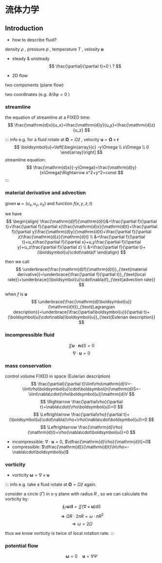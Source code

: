 # 流体力学

## Introduction

- how to describe fluid?

density $\rho$ , pressure $p$ , temperature $T$ , velosity $\boldsymbol{u}$

- steady & unsteady
$$
\frac{\partial}{\partial t}=0 \ ?
$$

- 2D flow

two components (plane flow)

two coordinates (e.g. $\partial/\partial\varphi=0$ )

### streamline

the equation of streamline at a FIXED time:
$$
\frac{\mathrm{d}x}{u_x}=\frac{\mathrm{d}y}{u_y}=\frac{\mathrm{d}z}{u_z}
$$

::: info e.g.
for a fluid rotate at $\boldsymbol{\Omega}=\Omega\hat{z}$ , velocity $\boldsymbol{u}=\boldsymbol{\Omega}\times\boldsymbol{r}$
$$
\boldsymbol{u}=\left[\begin{array}{c}
-y\Omega \\
x\Omega \\
0
\end{array}\right]
$$
streamline equation:
$$
\frac{\mathrm{d}x}{-y\Omega}=\frac{\mathrm{d}y}{x\Omega}\Rightarrow x^2+y^2=const
$$
:::

### material derivative and advection

given $\boldsymbol{u}=(u_x,u_y,u_z)$ and function $f(x,y,z,t)$

we have
$$
\begin{align}
\frac{\mathrm{d}f}{\mathrm{d}t}&=\frac{\partial f}{\partial t}+\frac{\partial f}{\partial x}\frac{\mathrm{d}x}{\mathrm{d}t}+\frac{\partial f}{\partial y}\frac{\mathrm{d}y}{\mathrm{d}t}+\frac{\partial f}{\partial z}\frac{\mathrm{d}z}{\mathrm{d}t} \\
&=\frac{\partial f}{\partial t}+u_x\frac{\partial f}{\partial x}+u_y\frac{\partial f}{\partial y}+u_z\frac{\partial f}{\partial z} \\
&=\frac{\partial f}{\partial t}+(\boldsymbol{u}\cdot\nabla)f
\end{align}
$$

then we call
$$
\underbrace{\frac{\mathrm{d}f}{\mathrm{d}t}}_{\text{material derivative}}=\underbrace{\frac{\partial f}{\partial t}}_{\text{local rate}}+\underbrace{(\boldsymbol{u}\cdot\nabla)f}_{\text{advection rate}}
$$

when $f$ is $\boldsymbol{u}$
$$
\underbrace{\frac{\mathrm{d}\boldsymbol{u}}{\mathrm{d}t}}_{\text{Lagrangian description}}=\underbrace{\frac{\partial\boldsymbol{u}}{\partial t}+(\boldsymbol{u}\cdot\nabla)\boldsymbol{u}}_{\text{Eulerian description}}
$$

### incompressible fluid

$$
\iint\boldsymbol{u}\cdot\boldsymbol{n}\mathrm{d}S=0
$$
$$
\nabla\cdot\boldsymbol{u}=0
$$

### mass conservation

control volume FIXED in space (Eulerian description)
$$
\frac{\partial}{\partial t}\iiint\rho\mathrm{d}V=-\iint\rho\boldsymbol{u}\cdot\boldsymbol{n}\mathrm{d}S=-\iiint\nabla\cdot(\rho\boldsymbol{u})\mathrm{d}V
$$
$$
\Rightarrow \frac{\partial\rho}{\partial t}+\nabla\cdot(\rho\boldsymbol{u})=0
$$
$$
\Leftrightarrow \frac{\partial\rho}{\partial t}+(\boldsymbol{u}\cdot\nabla)\rho+\rho(\nabla\cdot\boldsymbol{u})=0
$$
$$
\Leftrightarrow \frac{\mathrm{d}\rho}{\mathrm{d}t}+\rho(\nabla\cdot\boldsymbol{u})=0
$$

- incompressible: $\nabla\cdot\boldsymbol{u}=0$, $\dfrac{\mathrm{d}\rho}{\mathrm{d}t}=0$
- compressible: $\dfrac{\mathrm{d}}{\mathrm{d}t}\ln\rho=-\nabla\cdot\boldsymbol{u}$

### vorticity

- vorticity $\boldsymbol{\omega}=\nabla\times\boldsymbol{u}$

::: info e.g.
take a fluid rotate at $\boldsymbol{\Omega}=\Omega\hat{z}$ again.

consider a circle ($\Gamma$) in x-y plane with radius $R$ , so we can calculate the vorticity by:
$$
\oint_\Gamma\boldsymbol{u}\mathrm{d}\boldsymbol{l}=\iint(\nabla\times\boldsymbol{u})\mathrm{d}S
$$
$$
\Rightarrow \Omega R\cdot 2\pi R=\omega\cdot\pi R^2
$$
$$
\Rightarrow \omega=2\Omega
$$

thus we know vorticity is twice of local rotation rate.
:::

### potential flow

$$
\boldsymbol{\omega}=0 \quad \boldsymbol{u}=\nabla \Psi
$$
